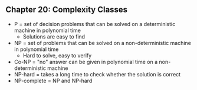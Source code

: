 ## Chapter 20: Complexity Classes
* P = set of decision problems that can be solved on a deterministic machine in polynomial time
  * Solutions are easy to find
* NP = set of problems that can be solved on a non-deterministic machine in polynomial time
  * Hard to solve, easy to verify
* Co-NP = "no" answer can be given in polynomial time on a non-deterministic machine
* NP-hard = takes a long time to check whether the solution is correct
* NP-complete = NP and NP-hard
